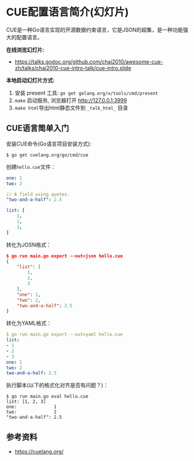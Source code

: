 # CUE配置语言简介(幻灯片)

CUE是一种Go语言实现的开源数据约束语言，它是JSON的超集，是一种功能强大的配置语言。

**在线浏览幻灯片:**

- https://talks.godoc.org/github.com/chai2010/awesome-cue-zh/talks/chai2010-cue-intro-talk/cue-intro.slide

**本地启动幻灯片方式:**

1. 安装 present 工具: `go get golang.org/x/tools/cmd/present`
2. `make` 启动服务, 浏览器打开 http://127.0.0.1:3999
3. `make html`导出html静态文件到 `_talk_html_` 目录

## CUE语言简单入门

安装CUE命令(Go语言项目安装方式):

```
$ go get cuelang.org/go/cmd/cue
```

创建`hello.cue`文件：

```yaml
one: 1
two: 2

// A field using quotes.
"two-and-a-half": 2.5

list: [
	1,
	2,
	3,
]
```

转化为JOSN格式：

```json
$ go run main.go export --out=json hello.cue 
{
    "list": [
        1,
        2,
        3
    ],
    "one": 1,
    "two": 2,
    "two-and-a-half": 2.5
}
```

转化为YAML格式：

```yaml
$ go run main.go export --out=yaml hello.cue 
list:
- 1
- 2
- 3
one: 1
two: 2
two-and-a-half: 2.5
```

执行脚本(以下的格式化对齐是否有问题？)：

```
$ go run main.go eval hello.cue 
list: [1, 2, 3]
one:              1
two:              2
"two-and-a-half": 2.5
```


## 参考资料

- https://cuelang.org/

